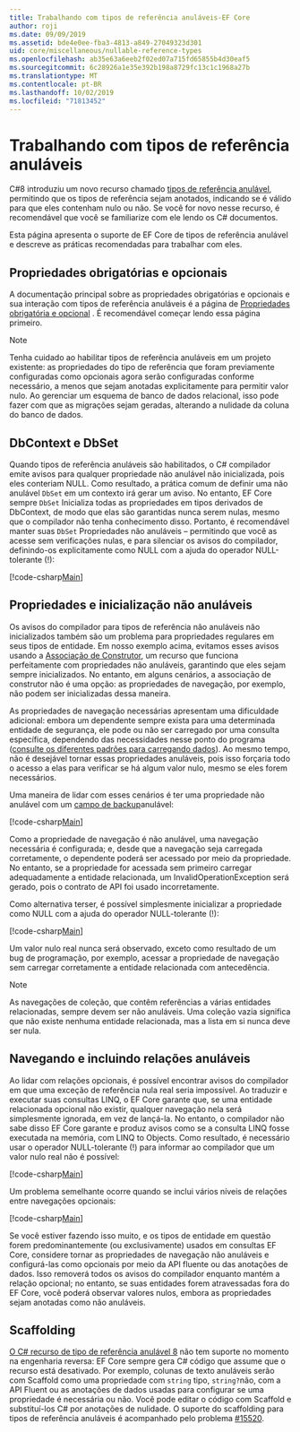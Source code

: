 ```yaml
---
title: Trabalhando com tipos de referência anuláveis-EF Core
author: roji
ms.date: 09/09/2019
ms.assetid: bde4e0ee-fba3-4813-a849-27049323d301
uid: core/miscellaneous/nullable-reference-types
ms.openlocfilehash: ab35e63a6eeb2f02ed07a715fd65855b4d30eaf5
ms.sourcegitcommit: 6c28926a1e35e392b198a8729fc13c1c1968a27b
ms.translationtype: MT
ms.contentlocale: pt-BR
ms.lasthandoff: 10/02/2019
ms.locfileid: "71813452"
---
```

# <a name="working-with-nullable-reference-types"></a>Trabalhando com tipos de referência anuláveis

C#8 introduziu um novo recurso chamado [tipos de referência anulável](/dotnet/csharp/tutorials/nullable-reference-types), permitindo que os tipos de referência sejam anotados, indicando se é válido para que eles contenham nulo ou não. Se você for novo nesse recurso, é recomendável que você se familiarize com ele lendo os C# documentos.

Esta página apresenta o suporte de EF Core de tipos de referência anulável e descreve as práticas recomendadas para trabalhar com eles.

## <a name="required-and-optional-properties"></a>Propriedades obrigatórias e opcionais

A documentação principal sobre as propriedades obrigatórias e opcionais e sua interação com tipos de referência anuláveis é a página de [Propriedades obrigatória e opcional](xref:core/modeling/required-optional) . É recomendável começar lendo essa página primeiro.

> [!NOTE]
> Tenha cuidado ao habilitar tipos de referência anuláveis em um projeto existente: as propriedades do tipo de referência que foram previamente configuradas como opcionais agora serão configuradas conforme necessário, a menos que sejam anotadas explicitamente para permitir valor nulo. Ao gerenciar um esquema de banco de dados relacional, isso pode fazer com que as migrações sejam geradas, alterando a nulidade da coluna do banco de dados.

## <a name="dbcontext-and-dbset"></a>DbContext e DbSet

Quando tipos de referência anuláveis são habilitados, o C# compilador emite avisos para qualquer propriedade não anulável não inicializada, pois eles conteriam NULL. Como resultado, a prática comum de definir uma não anulável `DbSet` em um contexto irá gerar um aviso. No entanto, EF Core sempre `DbSet` Inicializa todas as propriedades em tipos derivados de DbContext, de modo que elas são garantidas nunca serem nulas, mesmo que o compilador não tenha conhecimento disso. Portanto, é recomendável manter suas `DbSet` Propriedades não anuláveis – permitindo que você as acesse sem verificações nulas, e para silenciar os avisos do compilador, definindo-os explicitamente como NULL com a ajuda do operador NULL-tolerante (!):

[!code-csharp[Main](../../../samples/core/Miscellaneous/NullableReferenceTypes/NullableReferenceTypesContext.cs?name=Context&highlight=3-4)]

## <a name="non-nullable-properties-and-initialization"></a>Propriedades e inicialização não anuláveis

Os avisos do compilador para tipos de referência não anuláveis não inicializados também são um problema para propriedades regulares em seus tipos de entidade. Em nosso exemplo acima, evitamos esses avisos usando a [Associação de Construtor](xref:core/modeling/constructors), um recurso que funciona perfeitamente com propriedades não anuláveis, garantindo que eles sejam sempre inicializados. No entanto, em alguns cenários, a associação de construtor não é uma opção: as propriedades de navegação, por exemplo, não podem ser inicializadas dessa maneira.

As propriedades de navegação necessárias apresentam uma dificuldade adicional: embora um dependente sempre exista para uma determinada entidade de segurança, ele pode ou não ser carregado por uma consulta específica, dependendo das necessidades nesse ponto do programa ([consulte os diferentes padrões para carregando dados](xref:core/querying/related-data)). Ao mesmo tempo, não é desejável tornar essas propriedades anuláveis, pois isso forçaria todo o acesso a elas para verificar se há algum valor nulo, mesmo se eles forem necessários.

Uma maneira de lidar com esses cenários é ter uma propriedade não anulável com um [campo de backup](xref:core/modeling/backing-field)anulável:

[!code-csharp[Main](../../../samples/core/Miscellaneous/NullableReferenceTypes/Order.cs?range=12-17)]

Como a propriedade de navegação é não anulável, uma navegação necessária é configurada; e, desde que a navegação seja carregada corretamente, o dependente poderá ser acessado por meio da propriedade. No entanto, se a propriedade for acessada sem primeiro carregar adequadamente a entidade relacionada, um InvalidOperationException será gerado, pois o contrato de API foi usado incorretamente.

Como alternativa terser, é possível simplesmente inicializar a propriedade como NULL com a ajuda do operador NULL-tolerante (!):

[!code-csharp[Main](../../../samples/core/Miscellaneous/NullableReferenceTypes/Order.cs?range=19)]

Um valor nulo real nunca será observado, exceto como resultado de um bug de programação, por exemplo, acessar a propriedade de navegação sem carregar corretamente a entidade relacionada com antecedência.

> [!NOTE]
> As navegações de coleção, que contêm referências a várias entidades relacionadas, sempre devem ser não anuláveis. Uma coleção vazia significa que não existe nenhuma entidade relacionada, mas a lista em si nunca deve ser nula.

## <a name="navigating-and-including-nullable-relationships"></a>Navegando e incluindo relações anuláveis

Ao lidar com relações opcionais, é possível encontrar avisos do compilador em que uma exceção de referência nula real seria impossível. Ao traduzir e executar suas consultas LINQ, o EF Core garante que, se uma entidade relacionada opcional não existir, qualquer navegação nela será simplesmente ignorada, em vez de lançá-la. No entanto, o compilador não sabe disso EF Core garante e produz avisos como se a consulta LINQ fosse executada na memória, com LINQ to Objects. Como resultado, é necessário usar o operador NULL-tolerante (!) para informar ao compilador que um valor nulo real não é possível:

[!code-csharp[Main](../../../samples/core/Miscellaneous/NullableReferenceTypes/Program.cs?range=46)]

Um problema semelhante ocorre quando se inclui vários níveis de relações entre navegações opcionais:

[!code-csharp[Main](../../../samples/core/Miscellaneous/NullableReferenceTypes/Program.cs?range=36-39&highlight=2)]

Se você estiver fazendo isso muito, e os tipos de entidade em questão forem predominantemente (ou exclusivamente) usados em consultas EF Core, considere tornar as propriedades de navegação não anuláveis e configurá-las como opcionais por meio da API fluente ou das anotações de dados. Isso removerá todos os avisos do compilador enquanto mantém a relação opcional; no entanto, se suas entidades forem atravessadas fora do EF Core, você poderá observar valores nulos, embora as propriedades sejam anotadas como não anuláveis.

## <a name="scaffolding"></a>Scaffolding

[O C# recurso de tipo de referência anulável 8](/dotnet/csharp/tutorials/nullable-reference-types) não tem suporte no momento na engenharia reversa: EF Core sempre gera C# código que assume que o recurso está desativado. Por exemplo, colunas de texto anuláveis serão com Scaffold como uma propriedade com `string` tipo, `string?`não, com a API Fluent ou as anotações de dados usadas para configurar se uma propriedade é necessária ou não. Você pode editar o código com Scaffold e substituí-los C# por anotações de nulidade. O suporte do scaffolding para tipos de referência anuláveis é acompanhado pelo problema [#15520](https://github.com/aspnet/EntityFrameworkCore/issues/15520).
